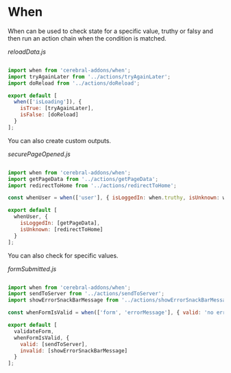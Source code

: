 # When

When can be used to check state for a specific value, truthy or falsy and then run an action chain when the condition is matched.

*reloadData.js*
```javascript

import when from 'cerebral-addons/when';
import tryAgainLater from '../actions/tryAgainLater';
import doReload from '../actions/doReload';

export default [
  when(['isLoading']), {
    isTrue: [tryAgainLater],
    isFalse: [doReload]
  }
];
```

You can also create custom outputs.

*securePageOpened.js*
```javascript

import when from 'cerebral-addons/when';
import getPageData from '../actions/getPageData';
import redirectToHome from '../actions/redirectToHome';

const whenUser = when(['user'], { isLoggedIn: when.truthy, isUnknown: when.otherwise });

export default [
  whenUser, {
    isLoggedIn: [getPageData],
    isUnknown: [redirectToHome]
  }
];
```

You can also check for specific values.

*formSubmitted.js*
```javascript

import when from 'cerebral-addons/when';
import sendToServer from '../actions/sendToServer';
import showErrorSnackBarMessage from '../actions/showErrorSnackBarMessage';

const whenFormIsValid = when(['form', 'errorMessage'], { valid: 'no errors found', invalid: when.otherwise });

export default [
  validateForm,
  whenFormIsValid, {
    valid: [sendToServer],
    invalid: [showErrorSnackBarMessage]
  }
];
```

